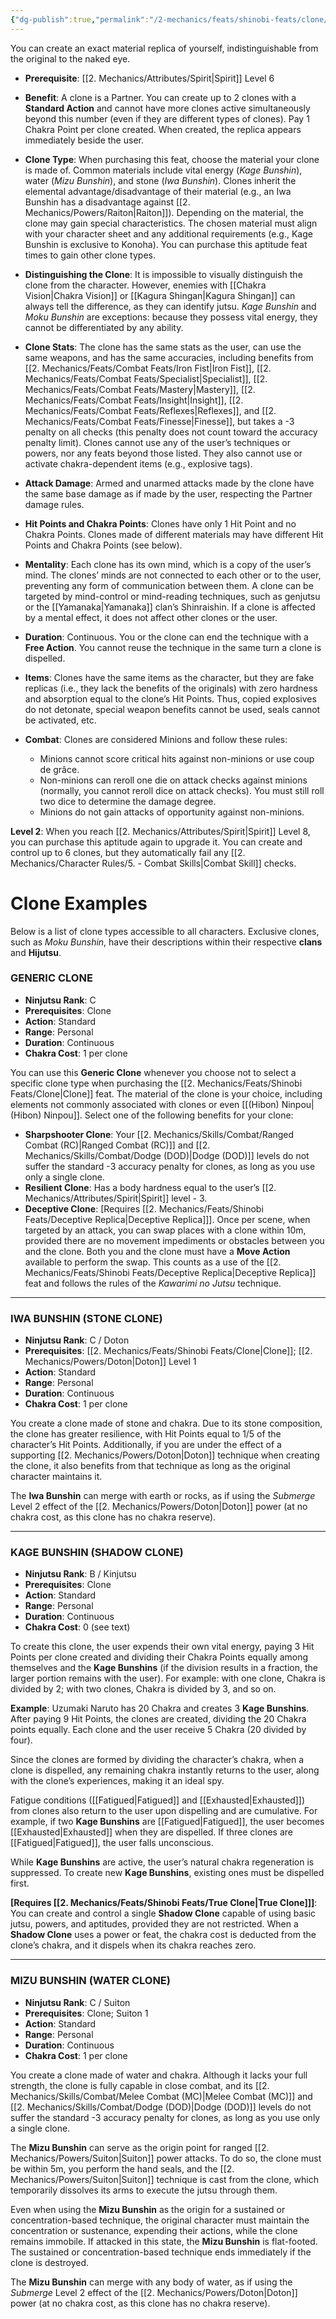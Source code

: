 ```yaml
---
{"dg-publish":true,"permalink":"/2-mechanics/feats/shinobi-feats/clone/"}
---
```


You can create an exact material replica of yourself, indistinguishable from the original to the naked eye.

- **Prerequisite**: [[2. Mechanics/Attributes/Spirit\|Spirit]] Level 6  
- **Benefit**: A clone is a Partner. You can create up to 2 clones with a **Standard Action** and cannot have more clones active simultaneously beyond this number (even if they are different types of clones). Pay 1 Chakra Point per clone created. When created, the replica appears immediately beside the user.

- **Clone Type**: When purchasing this feat, choose the material your clone is made of. Common materials include vital energy (*Kage Bunshin*), water (*Mizu Bunshin*), and stone (*Iwa Bunshin*). Clones inherit the elemental advantage/disadvantage of their material (e.g., an Iwa Bunshin has a disadvantage against [[2. Mechanics/Powers/Raiton\|Raiton]]). Depending on the material, the clone may gain special characteristics. The chosen material must align with your character sheet and any additional requirements (e.g., Kage Bunshin is exclusive to Konoha). You can purchase this aptitude feat times to gain other clone types.

- **Distinguishing the Clone**: It is impossible to visually distinguish the clone from the character. However, enemies with [[Chakra Vision\|Chakra Vision]] or [[Kagura Shingan\|Kagura Shingan]] can always tell the difference, as they can identify jutsu. *Kage Bunshin* and *Moku Bunshin* are exceptions: because they possess vital energy, they cannot be differentiated by any ability.

- **Clone Stats**: The clone has the same stats as the user, can use the same weapons, and has the same accuracies, including benefits from [[2. Mechanics/Feats/Combat Feats/Iron Fist\|Iron Fist]], [[2. Mechanics/Feats/Combat Feats/Specialist\|Specialist]], [[2. Mechanics/Feats/Combat Feats/Mastery\|Mastery]], [[2. Mechanics/Feats/Combat Feats/Insight\|Insight]], [[2. Mechanics/Feats/Combat Feats/Reflexes\|Reflexes]], and [[2. Mechanics/Feats/Combat Feats/Finesse\|Finesse]], but takes a -3 penalty on all checks (this penalty does not count toward the accuracy penalty limit). Clones cannot use any of the user’s techniques or powers, nor any feats beyond those listed. They also cannot use or activate chakra-dependent items (e.g., explosive tags).

- **Attack Damage**: Armed and unarmed attacks made by the clone have the same base damage as if made by the user, respecting the Partner damage rules.

- **Hit Points and Chakra Points**: Clones have only 1 Hit Point and no Chakra Points. Clones made of different materials may have different Hit Points and Chakra Points (see below).

- **Mentality**: Each clone has its own mind, which is a copy of the user’s mind. The clones’ minds are not connected to each other or to the user, preventing any form of communication between them. A clone can be targeted by mind-control or mind-reading techniques, such as genjutsu or the [[Yamanaka\|Yamanaka]] clan’s Shinraishin. If a clone is affected by a mental effect, it does not affect other clones or the user.

- **Duration**: Continuous. You or the clone can end the technique with a **Free Action**. You cannot reuse the technique in the same turn a clone is dispelled.

- **Items**: Clones have the same items as the character, but they are fake replicas (i.e., they lack the benefits of the originals) with zero hardness and absorption equal to the clone’s Hit Points. Thus, copied explosives do not detonate, special weapon benefits cannot be used, seals cannot be activated, etc.

- **Combat**: Clones are considered Minions and follow these rules:

	- Minions cannot score critical hits against non-minions or use coup de grâce.
	- Non-minions can reroll one die on attack checks against minions (normally, you cannot reroll dice on attack checks). You must still roll two dice to determine the damage degree.
	- Minions do not gain attacks of opportunity against non-minions.

**Level 2**: When you reach [[2. Mechanics/Attributes/Spirit\|Spirit]] Level 8, you can purchase this aptitude again to upgrade it. You can create and control up to 6 clones, but they automatically fail any [[2. Mechanics/Character Rules/5. - Combat Skills\|Combat Skill]] checks.


# Clone Examples

Below is a list of clone types accessible to all characters. Exclusive clones, such as *Moku Bunshin*, have their descriptions within their respective **clans** and **Hijutsu**.

### GENERIC CLONE

- **Ninjutsu Rank**: C
- **Prerequisites**: Clone
- **Action**: Standard
- **Range**: Personal
- **Duration**: Continuous
- **Chakra Cost**: 1 per clone

You can use this **Generic Clone** whenever you choose not to select a specific clone type when purchasing the [[2. Mechanics/Feats/Shinobi Feats/Clone\|Clone]] feat. The material of the clone is your choice, including elements not commonly associated with clones or even [[(Hibon) Ninpou\|(Hibon) Ninpou]]. Select one of the following benefits for your clone:

- **Sharpshooter Clone**: Your [[2. Mechanics/Skills/Combat/Ranged Combat (RC)\|Ranged Combat (RC)]] and [[2. Mechanics/Skills/Combat/Dodge (DOD)\|Dodge (DOD)]] levels do not suffer the standard -3 accuracy penalty for clones, as long as you use only a single clone.
- **Resilient Clone**: Has a body hardness equal to the user’s [[2. Mechanics/Attributes/Spirit\|Spirit]] level - 3.
- **Deceptive Clone**: [Requires [[2. Mechanics/Feats/Shinobi Feats/Deceptive Replica\|Deceptive Replica]]]. Once per scene, when targeted by an attack, you can swap places with a clone within 10m, provided there are no movement impediments or obstacles between you and the clone. Both you and the clone must have a **Move Action** available to perform the swap. This counts as a use of the [[2. Mechanics/Feats/Shinobi Feats/Deceptive Replica\|Deceptive Replica]] feat and follows the rules of the *Kawarimi no Jutsu* technique.

---

### IWA BUNSHIN (STONE CLONE)

- **Ninjutsu Rank**: C / Doton
- **Prerequisites**: [[2. Mechanics/Feats/Shinobi Feats/Clone\|Clone]]; [[2. Mechanics/Powers/Doton\|Doton]] Level 1
- **Action**: Standard
- **Range**: Personal
- **Duration**: Continuous
- **Chakra Cost**: 1 per clone

You create a clone made of stone and chakra. Due to its stone composition, the clone has greater resilience, with Hit Points equal to 1/5 of the character’s Hit Points. Additionally, if you are under the effect of a supporting [[2. Mechanics/Powers/Doton\|Doton]] technique when creating the clone, it also benefits from that technique as long as the original character maintains it.

The **Iwa Bunshin** can merge with earth or rocks, as if using the *Submerge* Level 2 effect of the [[2. Mechanics/Powers/Doton\|Doton]] power (at no chakra cost, as this clone has no chakra reserve).

---

### KAGE BUNSHIN (SHADOW CLONE)

- **Ninjutsu Rank**: B / Kinjutsu
- **Prerequisites**: Clone
- **Action**: Standard
- **Range**: Personal
- **Duration**: Continuous
- **Chakra Cost**: 0 (see text)

To create this clone, the user expends their own vital energy, paying 3 Hit Points per clone created and dividing their Chakra Points equally among themselves and the **Kage Bunshins** (if the division results in a fraction, the larger portion remains with the user). For example: with one clone, Chakra is divided by 2; with two clones, Chakra is divided by 3, and so on.

**Example**: Uzumaki Naruto has 20 Chakra and creates 3 **Kage Bunshins**. After paying 9 Hit Points, the clones are created, dividing the 20 Chakra points equally. Each clone and the user receive 5 Chakra (20 divided by four).

Since the clones are formed by dividing the character’s chakra, when a clone is dispelled, any remaining chakra instantly returns to the user, along with the clone’s experiences, making it an ideal spy.

Fatigue conditions ([[Fatigued\|Fatigued]] and [[Exhausted\|Exhausted]]) from clones also return to the user upon dispelling and are cumulative. For example, if two **Kage Bunshins** are [[Fatigued\|Fatigued]], the user becomes [[Exhausted\|Exhausted]] when they are dispelled. If three clones are [[Fatigued\|Fatigued]], the user falls unconscious.

While **Kage Bunshins** are active, the user’s natural chakra regeneration is suppressed. To create new **Kage Bunshins**, existing ones must be dispelled first.

**[Requires [[2. Mechanics/Feats/Shinobi Feats/True Clone\|True Clone]]]**: You can create and control a single **Shadow Clone** capable of using basic jutsu, powers, and aptitudes, provided they are not restricted. When a **Shadow Clone** uses a power or feat, the chakra cost is deducted from the clone’s chakra, and it dispels when its chakra reaches zero.

---

### MIZU BUNSHIN (WATER CLONE)

- **Ninjutsu Rank**: C / Suiton
- **Prerequisites**: Clone; Suiton 1
- **Action**: Standard
- **Range**: Personal
- **Duration**: Continuous
- **Chakra Cost**: 1 per clone

You create a clone made of water and chakra. Although it lacks your full strength, the clone is fully capable in close combat, and its [[2. Mechanics/Skills/Combat/Melee Combat (MC)\|Melee Combat (MC)]] and [[2. Mechanics/Skills/Combat/Dodge (DOD)\|Dodge (DOD)]] levels do not suffer the standard -3 accuracy penalty for clones, as long as you use only a single clone.

The **Mizu Bunshin** can serve as the origin point for ranged [[2. Mechanics/Powers/Suiton\|Suiton]] power attacks. To do so, the clone must be within 5m, you perform the hand seals, and the [[2. Mechanics/Powers/Suiton\|Suiton]] technique is cast from the clone, which temporarily dissolves its arms to execute the jutsu through them.

Even when using the **Mizu Bunshin** as the origin for a sustained or concentration-based technique, the original character must maintain the concentration or sustenance, expending their actions, while the clone remains immobile. If attacked in this state, the **Mizu Bunshin** is flat-footed. The sustained or concentration-based technique ends immediately if the clone is destroyed.

The **Mizu Bunshin** can merge with any body of water, as if using the *Submerge* Level 2 effect of the [[2. Mechanics/Powers/Doton\|Doton]] power (at no chakra cost, as this clone has no chakra reserve).